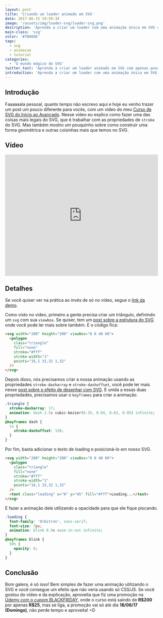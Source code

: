 ```yaml
---
layout: post
title: 'Criando um loader animado em SVG'
date: 2017-06-15 19:59:34
image: '/assets/img/loader-svg/loader-svg.png'
description: 'Aprenda a criar um loader com uma animação única em SVG com apenas poucas linhas.'
main-class: 'svg'
color: '#7D669E'
tags:
  - svg
  - animacao
  - tutorial
categories:
  - 'O mundo mágico do SVG'
twitter_text: 'Aprenda a criar um loader animado em SVG com apenas poucas linhas.'
introduction: 'Aprenda a criar um loader com uma animação única em SVG com apenas poucas linhas.'
---
```


## Introdução

Faaaaaala pessoal, quanto tempo não escrevo aqui e hoje eu venho trazer um post um pouco diferente para vocês, com um vídeo do meu [Curso de SVG do Início ao Avançado](https://www.udemy.com/aprendendo-svg-do-inicio-ao-avancado/?couponCode=PROMOMAI22). Nesse vídeo eu explico como fazer uma das coisas mais legais do SVG, que é trabalhar com as propriedades de `stroke` do SVG. Mas também mostro um pouquinho sobre como construir uma forma geométrica e outras coisinhas mais que temos no SVG.

## Vídeo

<div class='embed-container'><iframe style="width: 100% !important; height: 400px" src='https://www.youtube.com/embed/T4ApXdYyYTE' frameborder='0' allowfullscreen></iframe></div>

## Detalhes

Se você quiser ver na prática ao invés de só no vídeo, segue o [link da demo](https://willianjusten.com.br/curso-de-svg/strokes/loader.html).

Como visto no vídeo, primeiro a gente precisa criar um triângulo, definindo um `svg` com sua `viewbox`. Se quiser, tem um [post sobre a estrutura do SVG](https://willianjusten.com.br/a-estrutura-do-svg/) onde você pode ler mais sobre também. E o código fica:

```html
<svg width="200" height="200" viewBox="0 0 40 60">
  <polygon
    class="triangle"
    fill="none"
    stroke="#fff"
    stroke-width="1"
    points="16,1 32,32 1,32"
  />
</svg>
```

Depois disso, nós precisamos criar a nossa animação usando as propriedades `stroke-dasharray` e `stroke-dashoffset`, você pode ler mais nesse [post sobre o efeito de desenhar com SVG](https://willianjusten.com.br/efeito-de-desenhar-com-svg/). E unida a essas duas propriedades, precisamos usar o `keyframes` para criar a animação.

```css
.triangle {
  stroke-dasharray: 17;
  animation: dash 2.5s cubic-bezier(0.35, 0.04, 0.63, 0.95) infinite;
}
@keyframes dash {
  to {
    stroke-dashoffset: 136;
  }
}
```

Por fim, basta adicionar o texto de loading e posicioná-lo em nosso SVG.

```html
<svg width="200" height="200" viewBox="0 0 40 60">
  <polygon
    class="triangle"
    fill="none"
    stroke="#fff"
    stroke-width="1"
    points="16,1 32,32 1,32"
  />
  <text class="loading" x="0" y="45" fill="#fff">Loading...</text>
</svg>
```

E fazer a animação dele utilizando a opacidade para que ele fique piscando.

```css
.loading {
  font-family: 'Orbitron', sans-serif;
  font-size: 7px;
  animation: blink 0.9s ease-in-out infinite;
}
@keyframes blink {
  50% {
    opacity: 0;
  }
}
```

## Conclusão

Bom galera, é só isso! Bem simples de fazer uma animação utilizando o SVG e você consegue um efeito que não veria usando só CSS/JS. Se você gostou do vídeo e da explicação, aproveita que fiz uma promoção na [Udemy com o cupom BLACKFRIDAY](https://www.udemy.com/aprendendo-svg-do-inicio-ao-avancado/?couponCode=PROMOMAI22), onde o curso está saindo de **R\$200** por apenas **R\$25**, mas se liga, a promoção vai só até dia **18/06/17 (Domingo)**, não perde tempo e aproveita! =D
